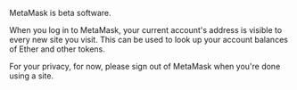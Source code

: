 MetaMask is beta software.

When you log in to MetaMask, your current account's address is visible to every new site you visit. This can be used to look up your account balances of Ether and other tokens.

For your privacy, for now, please sign out of MetaMask when you're done using a site.
